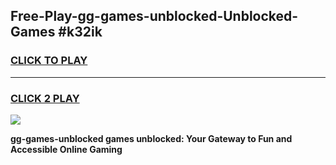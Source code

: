 
## Free-Play-gg-games-unblocked-Unblocked-Games #k32ik
<h3>
<a href="https://news.freeplayer.one?title=gg-games-unblocked&ref=8M">CLICK TO PLAY</a></h3>
<hr>

<h3>
<a href="https://news.freeplayer.one?title=gg-games-unblocked&ref=8M">CLICK 2 PLAY</a>
  
</h3>

<a href="https://news.freeplayer.one?title=gg-games-unblocked&ref=8M"><img src="https://clearcache.store/games.png"></a>


**gg-games-unblocked games unblocked: Your Gateway to Fun and Accessible Online Gaming**
